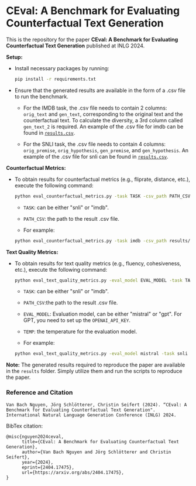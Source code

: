 # CEval: A Benchmark for Evaluating Counterfactual Text Generation

This is the repository for the paper **CEval: A Benchmark for Evaluating Counterfactual Text Generation** published at INLG 2024.


**Setup:**
- Install necessary packages by running:
  ```bash
  pip install -r requirements.txt
  ```
- Ensure that the generated results are available in the form of a .csv file to run the benchmark.
  - For the IMDB task, the .csv file needs to contain 2 columns: `orig_text` and `gen_text`, corresponding to the original text and the counterfactual text. To calculate the diversity, a 3rd column called `gen_text_2` is required. An example of the .csv file for imdb can be found in [`results.csv`](results/imdb/crowd/results.csv).

  - For the SNLI task, the .csv file needs to contain 4 columns: `orig_premise`, `orig_hypothesis`, `gen_premise`, and `gen_hypothesis`. An example of the .csv file for snli can be found in [`results.csv`](results/snli/llama_02/results.csv).

**Counterfactual Metrics:**
- To obtain results for counterfactual metrics (e.g., fliprate, distance, etc.), execute the following command:
  ```bash
  python eval_counterfactual_metrics.py -task TASK -csv_path PATH_CSV
  ```
  - `TASK`: can be either "snli" or "imdb".
  - `PATH_CSV`: the path to the result .csv file.

  - For example:
  ```bash
  python eval_counterfactual_metrics.py -task imdb -csv_path results/imdb/crowd/results.csv
  ```

  
**Text Quality Metrics:**
- To obtain results for text quality metrics (e.g., fluency, cohesiveness, etc.), execute the following command:
  ```bash
  python eval_text_quality_metrics.py -eval_model EVAL_MODEL -task TASK -csv_path PATH_CSV -temperature TEMP
  ```
  - `TASK`: can be either "snli" or "imdb".
  - `PATH_CSV`:the path to the result .csv file.
  - `EVAL_MODEL`: Evaluation model, can be either "mistral" or "gpt". For GPT, you need to set up the `OPENAI_API_KEY`.
  - `TEMP`: the temperature for the evaluation model.

  - For example:
  ```bash
  python eval_text_quality_metrics.py -eval_model mistral -task snli -csv_path results/snli/crowd/results.csv -temperature 0.5
  ```

**Note:** The generated results required to reproduce the paper are available in the `results` folder. Simply utilize them and run the scripts to reproduce the paper.

### Reference and Citation

```
Van Bach Nguyen, Jörg Schlötterer, Christin Seifert (2024). “CEval: A Benchmark for Evaluating Counterfactual Text Generation". International Natural Language Generation Conference (INLG) 2024.
```

BibTex citation:
```
@misc{nguyen2024ceval,
      title={CEval: A Benchmark for Evaluating Counterfactual Text Generation}, 
      author={Van Bach Nguyen and Jörg Schlötterer and Christin Seifert},
      year={2024},
      eprint={2404.17475},
      url={https://arxiv.org/abs/2404.17475}, 
}
```